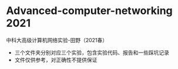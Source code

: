 # Advanced-computer-networking 2021
中科大高级计算机网络实验-田野（2021春）
- 三个文件夹分别对应三个实验，包含实验代码、报告和一些踩坑记录
- 文件仅供参考，对正确性不提供保证
